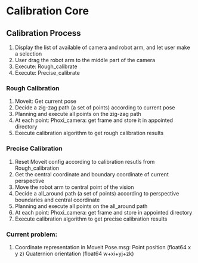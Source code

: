 # Calibration Core

## Calibration Process

1. Display the list of available of camera and robot arm, and let user make a selection
2. User drag the robot arm to the middle part of the camera
3. Execute: Rough_calibrate
4. Execute: Precise_calibrate



### Rough Calibration

1. Moveit: Get current pose
2. Decide a zig-zag path (a set of points) according to current pose
3. Planning and execute all points on the zig-zag path
4. At each point: Phoxi_camera: get frame and store it in appointed directory
5. Execute calibration algorithm to get rough calibration results

### Precise Calibration

1. Reset Moveit config according to calibration resutls from Rough_calibration
2. Get the central coordinate and boundary coordinate of current perspective
3. Move the robot arm to central point of the vision 
4. Decide a all_around path (a set of points) according to perspective boundaries and central coordinate 
5. Planning and execute all points on the all_around path
6. At each point: Phoxi_camera: get frame and store in appointed directory
7. Execute calibration algorithm to get precise calibration results



### Current problem:

1. Coordinate representation in Moveit 
   Pose.msg:
   Point position (float64 x y z)
   Quaternion orientation (float64 w+xi+yj+zk)

